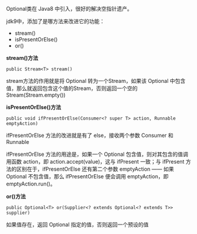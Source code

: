 Optional类在 Java8 中引入，很好的解决空指针遗产。

jdk9中，添加了是哪方法来改进它的功能：

* stream()
* isPresentOrElse()
* or()

**stream()方法**

~~~
public Stream<T> stream()
~~~

stream方法的作用就是将 Optional 转为一个Stream，如果该 Optional 中包含值，那么就返回包含这个值的Stream，否则返回一个空的 Stream(Stream.empty())

**isPresentOrElse()方法**

~~~
public void ifPresentOrElse(Consumer<? super T> action, Runnable emptyAction)
~~~

ifPresentOrElse 方法的改进就是有了 else，接收两个参数 Consumer 和 Runnable

ifPresentOrElse 方法的用途是，如果一个 Optional 包含值，则对其包含的值调用函数 action，即 action.accept(value)，这与 ifPresent 一致；与 ifPresent 方法的区别在于，ifPresentOrElse 还有第二个参数 emptyAction —— 如果 Optional 不包含值，那么 ifPresentOrElse 便会调用 emptyAction，即 emptyAction.run()。

**or()方法**

~~~
public Optional<T> or(Supplier<? extends Optional<? extends T>> supplier)
~~~

如果值存在，返回 Optional 指定的值，否则返回一个预设的值
